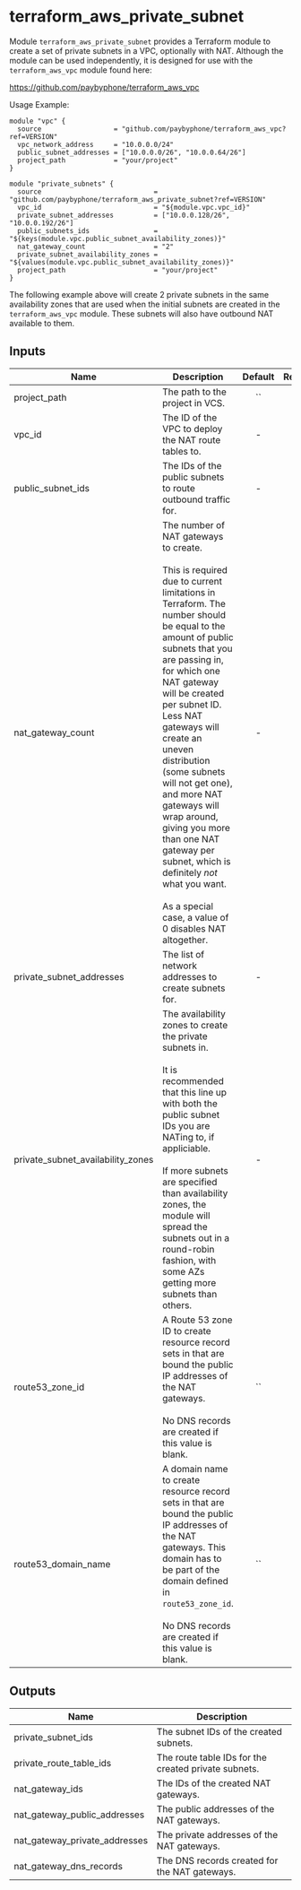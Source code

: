# terraform_aws_private_subnet

Module `terraform_aws_private_subnet` provides a Terraform module to create
a set of private subnets in a VPC, optionally with NAT. Although the module
can be used independently, it is designed for use with the
`terraform_aws_vpc` module found here:

https://github.com/paybyphone/terraform_aws_vpc

Usage Example:

    module "vpc" {
      source                  = "github.com/paybyphone/terraform_aws_vpc?ref=VERSION"
      vpc_network_address     = "10.0.0.0/24"
      public_subnet_addresses = ["10.0.0.0/26", "10.0.0.64/26"]
      project_path            = "your/project"
    }

    module "private_subnets" {
      source                            = "github.com/paybyphone/terraform_aws_private_subnet?ref=VERSION"
      vpc_id                            = "${module.vpc.vpc_id}"
      private_subnet_addresses          = ["10.0.0.128/26", "10.0.0.192/26"]
      public_subnets_ids                = "${keys(module.vpc.public_subnet_availability_zones)}"
      nat_gateway_count                 = "2"
      private_subnet_availability_zones = "${values(module.vpc.public_subnet_availability_zones)}"
      project_path                      = "your/project"
    }

The following example above will create 2 private subnets in the same
availability zones that are used when the initial subnets are created in the
`terraform_aws_vpc` module. These subnets will also have outbound NAT
available to them.



## Inputs

| Name | Description | Default | Required |
|------|-------------|:-----:|:-----:|
| project_path | The path to the project in VCS. | `` | no |
| vpc_id | The ID of the VPC to deploy the NAT route tables to. | - | yes |
| public_subnet_ids | The IDs of the public subnets to route outbound traffic for. | - | yes |
| nat_gateway_count | The number of NAT gateways to create.<br><br>This is required due to current limitations in Terraform. The number should be equal to the amount of public subnets that you are passing in, for which one NAT gateway will be created per subnet ID. Less NAT gateways will create an uneven distribution (some subnets will not get one), and more NAT gateways will wrap around, giving you more than one NAT gateway per subnet, which is definitely *not* what you want.<br><br>As a special case, a value of 0 disables NAT altogether. | - | yes |
| private_subnet_addresses | The list of network addresses to create subnets for. | - | yes |
| private_subnet_availability_zones | The availability zones to create the private subnets in.<br><br>It is recommended that this line up with both the public subnet IDs you are NATing to, if appliciable.<br><br>If more subnets are specified than availability zones, the module will spread the subnets out in a round-robin fashion, with some AZs getting more subnets than others. | - | yes |
| route53_zone_id | A Route 53 zone ID to create resource record sets in that are bound the public IP addresses of the NAT gateways.<br><br>No DNS records are created if this value is blank. | `` | no |
| route53_domain_name | A domain name to create resource record sets in that are bound the public IP addresses of the NAT gateways. This domain has to be part of the domain defined in `route53_zone_id`.<br><br>No DNS records are created if this value is blank. | `` | no |

## Outputs

| Name | Description |
|------|-------------|
| private_subnet_ids | The subnet IDs of the created subnets. |
| private_route_table_ids | The route table IDs for the created private subnets. |
| nat_gateway_ids | The IDs of the created NAT gateways. |
| nat_gateway_public_addresses | The public addresses of the NAT gateways. |
| nat_gateway_private_addresses | The private addresses of the NAT gateways. |
| nat_gateway_dns_records | The DNS records created for the NAT gateways. |

